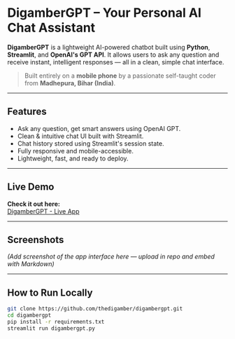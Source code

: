 # DigamberGPT – Your Personal AI Chat Assistant

**DigamberGPT** is a lightweight AI-powered chatbot built using **Python**, **Streamlit**, and **OpenAI's GPT API**. It allows users to ask any question and receive instant, intelligent responses — all in a clean, simple chat interface.

> Built entirely on a **mobile phone** by a passionate self-taught coder from **Madhepura, Bihar (India)**.

---

## Features

- Ask any question, get smart answers using OpenAI GPT.
- Clean & intuitive chat UI built with Streamlit.
- Chat history stored using Streamlit's session state.
- Fully responsive and mobile-accessible.
- Lightweight, fast, and ready to deploy.

---

## Live Demo

**Check it out here:**  
[DigamberGPT - Live App](https://share.streamlit.io/thedigamber/digambergpt/main/digambergpt.py)

---

## Screenshots

*(Add screenshot of the app interface here — upload in repo and embed with Markdown)*

---

## How to Run Locally

```bash
git clone https://github.com/thedigamber/digambergpt.git
cd digambergpt
pip install -r requirements.txt
streamlit run digambergpt.py
